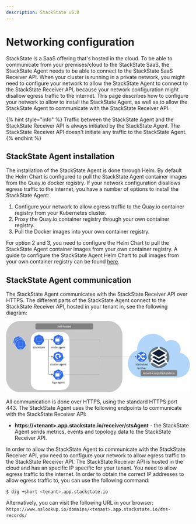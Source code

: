 ```yaml
---
description: StackState v6.0
---
```


# Networking configuration

StackState is a SaaS offering that's hosted in the cloud. To be able to communicate from your premises/cloud to the StackState SaaS, the StackState Agent needs to be able to connect to the StackState SaaS Receiver API.
When your cluster is running in a private network, you might need to configure your network to allow the StackState Agent to connect to the StackState Receiver API, because your network configuration might disallow egress traffic to the internet. This page describes how to configure your network to allow to install the StackState Agent, as well as to allow the StackState Agent to communicate with the StackState Receiver API.

{% hint style="info" %}
Traffic between the StackState Agent and the StackState Receiver API is always initiated by the StackState Agent. The StackState Receiver API doesn't initiate any traffic to the StackState Agent.
{% endhint %}

## StackState Agent installation

The installation of the StackState Agent is done through Helm. By default the Helm Chart is configured to pull the StackState Agent container images from the Quay.io docker registry. If your network configuration disallows egress traffic to the internet, you have a number of options to install the StackState Agent:

1. Configure your network to allow egress traffic to the Quay.io container registry from your Kubernetes cluster.
2. Proxy the Quay.io container registry through your own container registry.
3. Pull the Docker images into your own container registry.

For option 2 and 3, you need to configure the Helm Chart to pull the StackState Agent container images from your own container registry. A guide to configure the StackState Agent Helm Chart to pull images from your own container registry can be found [here](/setup/agent/k8s-custom-registry.md).


## StackState Agent communication

The StackState Agent communicates with the StackState Receiver API over HTTPS. The different parts of the StackState Agent connect to the StackState Receiver API, hosted in your tenant in, see the following diagram:

![StackState Agent communication](../.gitbook/assets/k8s/k8s-agent-communication.png)

All communication is done over HTTPS, using the standard HTTPS port 443. The StackState Agent uses the following endpoints to communicate with the StackState Receiver API:

* **https://&lt;tenant&gt;.app.stackstate.io/receiver/stsAgent** - the StackState Agent sends metrics, events and topology data to the StackState Receiver API.

In order to allow the StackState Agent to communicate with the StackState Receiver API, you need to configure your network to allow egress traffic to the StackState Receiver API. The StackState Receiver API is hosted in the cloud and has an specific IP specific for your tenant. You need to allow egress traffic to the internet. In order to obtain the correct IP addresses to allow egress traffic to, you can use the following command:

```bash
$ dig +short <tenant>.app.stackstate.io
```

Alternatively, you can visit the following URL in your browser: `https://www.nslookup.io/domains/<tenant>.app.stackstate.io/dns-records/`
